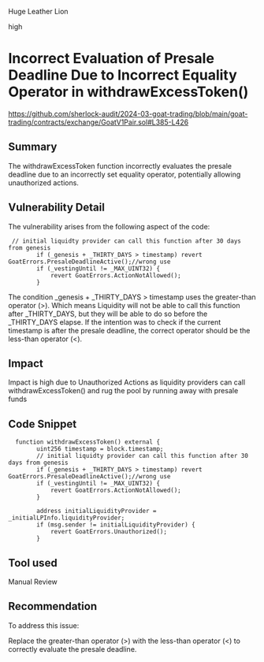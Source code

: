 Huge Leather Lion

high

# Incorrect Evaluation of Presale Deadline Due to Incorrect Equality Operator in withdrawExcessToken()

https://github.com/sherlock-audit/2024-03-goat-trading/blob/main/goat-trading/contracts/exchange/GoatV1Pair.sol#L385-L426
## Summary
The withdrawExcessToken function incorrectly evaluates the presale deadline due to an incorrectly set equality operator, potentially allowing unauthorized actions.
## Vulnerability Detail
The vulnerability arises from the following aspect of the code:
```solidity
 // initial liquidty provider can call this function after 30 days from genesis
        if (_genesis + _THIRTY_DAYS > timestamp) revert GoatErrors.PresaleDeadlineActive();//wrong use
        if (_vestingUntil != _MAX_UINT32) {
            revert GoatErrors.ActionNotAllowed();
        }
```
The condition _genesis + _THIRTY_DAYS > timestamp uses the greater-than operator (>). Which means Liquidity will not be able to call this function after _THIRTY_DAYS, but they will be able to do so before the _THIRTY_DAYS elapse. 
If the intention was to check if the current timestamp is after the presale deadline, the correct operator should be the less-than operator (<).
## Impact
Impact is high due to Unauthorized Actions as liquidity providers can call withdrawExcessToken() and rug the pool by running away with presale funds
## Code Snippet
```solidity
  function withdrawExcessToken() external {
        uint256 timestamp = block.timestamp;
        // initial liquidty provider can call this function after 30 days from genesis
        if (_genesis + _THIRTY_DAYS > timestamp) revert GoatErrors.PresaleDeadlineActive();//wrong use
        if (_vestingUntil != _MAX_UINT32) {
            revert GoatErrors.ActionNotAllowed();
        }

        address initialLiquidityProvider = _initialLPInfo.liquidityProvider;
        if (msg.sender != initialLiquidityProvider) {
            revert GoatErrors.Unauthorized();
        }

```
## Tool used

Manual Review

## Recommendation
To address this issue:

Replace the greater-than operator (>) with the less-than operator (<) to correctly evaluate the presale deadline.
